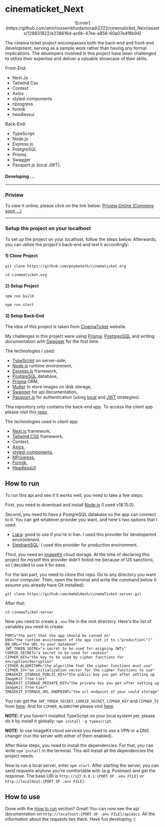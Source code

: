 # cinematicket_Next
<div align="center">
![cover](https://github.com/amirhosseinkhodamoradi2222/cinematicket_Next/assets/128831822/e238616d-ac6b-47ee-a856-60a07e4f8b94)


</div>

The cinema ticket project encompasses both the back-end and front-end development, serving as a sample work rather than having any formal implications. The developers involved in this project have been challenged to utilize their expertise and deliver a valuable showcase of their skills.

Front-End:
 - Next.Js
 - Tailwind Css
 - Context
 - Axios
 - styled-components
 - nprogress
 - formik
 - headlessui

Back-End:
- TypeScript
- Node.js
- Express.js
- PostgreSQL
- Prisma
- Swagger
- Passport.js (local JWT).


#### Developing ...

---
### Priview 


To view it online, please click on the link below: [Priview Online (Comming soon ...)]()

---

### Setup the project on your localhost


To set up the project on your localhost, follow the steps below. Afterwards, you can utilize the project's back-end and test it accordingly:

#### 1) Clone Project

```shell
git clone https://github.com/peymanath/cinematicket.org
```

```shell
cd cinematicket.org
```

#### 2) Setup Project

```shell
npm run build
```

```shell
npm run start
```


#### 3) Setup Back-End

The idea of this project is taken from [CinemaTicket](https://cinematicket.org) website.

My challenges in this project were using [Prisma](https://prisma.io), [PostgresSQL](https://postgresql.org) and writing documentation with [Swagger](https://swagger.io) for the first time.

The technologies I used:
- [TypeScript](https://typescriptlang.org) on server-side,
- [Node.js](https://nodejs.org/en) runtime environment,
- [Express.js](https://expressjs.com) framework,
- [PostgreSQL](https://postgresql.org) database,
- [Prisma](https://prisma.io) ORM,
- [Multer](https://github.com/expressjs/multer) to store images on disk storage,
- [Swagger](https://swagger.io/) for api documentation,
- [Passport.js](http://www.passportjs.org/) for authentication (using [local](https://www.passportjs.org/packages/passport-local/) and [JWT](http://www.passportjs.org/packages/passport-jwt/) strategies).

This repository only contains the back-end app. To access the client app please visit this [repo](https://github.com/peymanath/cinematicket.org).

The technologies used in client app:
- [Next.js](https://nextjs.org/) framework,
- [Tailwind CSS](https://tailwindcss.com/) framework,
- Context,
- [Axios](https://axios-http.com/),
- [styled-components](https://styled-components.com/),
- [NProgress](https://www.npmjs.com/package/nprogress),
- [Formik](https://formik.org/),
- [HeadlessUI](https://headlessui.com/).

## How to run

To run this api and see if it works well, you need to take a few steps.

First, you need to download and install [Node.js](https://nodejs.org/en/download/) (I used v18.15.0).

Second, you need to have a PostgreSQL database so the app can connect to it. You can get whatever provider you want, and here's two options that I used:
- [Liara](https://liara.ir): good to use if you're in Iran. I used this provider for developemnt environtment.
- [ElephantSQL](https://elephantsql.com): I used this provider for production environment.

Third, you need an [ImageKit](https://imagekit.io) cloud storage. At the time of declaring this project for myself this provider didn't forbid me because of US sanctions, so I decided to use it for ease.

For the last part, you need to clone this repo. Go to any directory you want in your computer. Then, open the terminal and write the command below (I assume you already have Git installed):

```
git clone https://github.com/mahdiHash/cinemaTicket-server.git
```

After that:  

```
cd cinemaTicket-server
```

Now you need to create a `.env` file in the root directory. Here's the list of variables you need to create:

```env
PORT="the port that the app should be runned on"
ENV="the runtime environment of the app (set it to \"production\")"
DB_URL="the URL to your database"
JWT_TOKEN_SECRE="a secret to be used for asigning JWTs"
COOKIE_SECRET="a secret to be used for cookies"
CIPHER_KEY="the key to be used by cipher functions for encryption/decryption"
CIPHER_ALGORITHM="the algorithm that the cipher functions must use"
CIPHER_IV="an initialization vector for the cipher functions to use"
IMAGEKIT_STORAGE_PUBLIC_KEY="the public key you get after setting up ImageKit free tier"
IMAGEKIT_STORAGE_PRIVATE_KEY="the private key you get after setting up ImageKit free tier"
IMAGEKIT_STORAGE_URL_ENDPOINT="the url endpoint of your could storage"
```

You can get the `JWT_TOKEN_SECRET`, `COOKIE_SECRET`, `CIPHER_KEY` and `CIPHER_IV` from [here](https://randomkeygen.com/). And for `CIPHER_ALGORITHM` please visit [here](https://stackoverflow.com/a/32618629/14191153).

**NOTE:** if you haven't installed TypeScript on your local system yet, please do it by install it globally: `npm install -g typescript`.

**NOTE:** to use ImageKit cloud services you need to use a VPN or a DNS changer (run the server with either of them enabled).

After these steps, you need to install the dependencies. For that, you can write `npm install` in the terminal. This will install all the dependencies the project needs.

Now to run a local server, enter `npm start`. After starting the server, you can send requests anyhow you're comfortable with (e.g. Postman) and get the response. The base URI is `http://127.0.0.1:{PORT OF .env FILE}` or `http://localhost:{PORT OF .env FILE}`.

## How to use

Done with the [How to run](#how-to-run) section? Great! You can now see the api documentation on `http://localhost:{PORT OF .env FILE}/apidocs`. All the information about the requests lies there. Have fun developing :)

